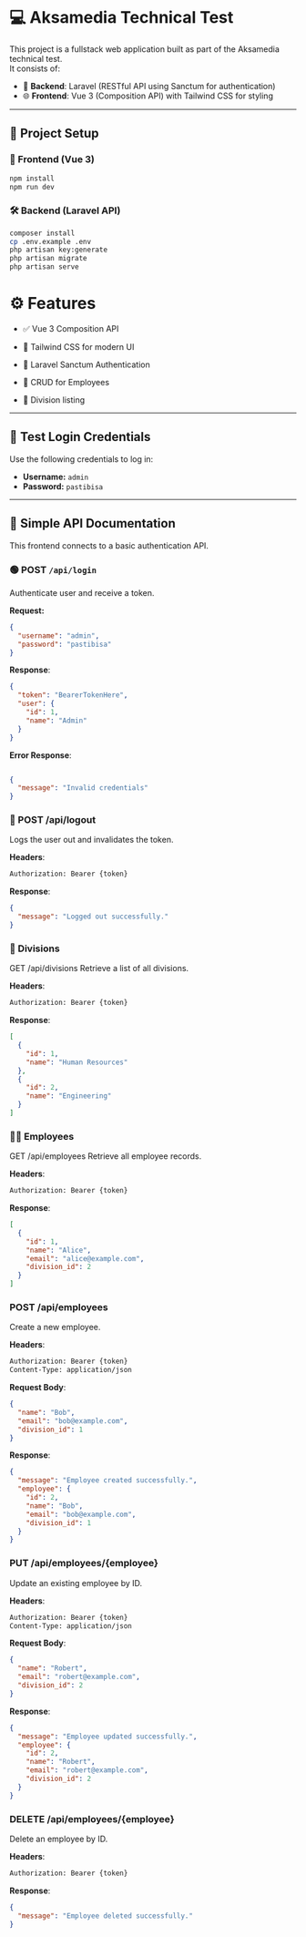 # 💻 Aksamedia Technical Test

This project is a fullstack web application built as part of the Aksamedia technical test.  
It consists of:

- 🔧 **Backend**: Laravel (RESTful API using Sanctum for authentication)  
- 🌐 **Frontend**: Vue 3 (Composition API) with Tailwind CSS for styling  

---

## 🚀 Project Setup

### 🔧 Frontend (Vue 3)

```bash
npm install
npm run dev
```

### 🛠 Backend (Laravel API)

```bash
composer install
cp .env.example .env
php artisan key:generate
php artisan migrate
php artisan serve
```

# ⚙️ Features

- ✅ Vue 3 Composition API

- 🎨 Tailwind CSS for modern UI

- 🔐 Laravel Sanctum Authentication

- 👥 CRUD for Employees

- 🏢 Division listing

---

## 🔐 Test Login Credentials

Use the following credentials to log in:

- **Username:** `admin`  
- **Password:** `pastibisa`

---

## 📡 Simple API Documentation

This frontend connects to a basic authentication API.

### 🟢 POST `/api/login`

Authenticate user and receive a token.

**Request:**

```json
{
  "username": "admin",
  "password": "pastibisa"
}
```

**Response**:

```json
{
  "token": "BearerTokenHere",
  "user": {
    "id": 1,
    "name": "Admin"
  }
}

```
**Error Response**:

```json

{
  "message": "Invalid credentials"
}
```

### 🔴 POST /api/logout
Logs the user out and invalidates the token.

**Headers**:
```bash
Authorization: Bearer {token}
```
**Response**:

```json
{
  "message": "Logged out successfully."
}
```

### 🏢 Divisions
GET /api/divisions
Retrieve a list of all divisions.

**Headers**:
```bash
Authorization: Bearer {token}

```
**Response**:
```json
[
  {
    "id": 1,
    "name": "Human Resources"
  },
  {
    "id": 2,
    "name": "Engineering"
  }
]
```
### 👨‍💼 Employees
GET /api/employees
Retrieve all employee records.

**Headers**:
```bash
Authorization: Bearer {token}
```

**Response**:
```json
[
  {
    "id": 1,
    "name": "Alice",
    "email": "alice@example.com",
    "division_id": 2
  }
]
```

### POST /api/employees
Create a new employee.

**Headers**:
```bash
Authorization: Bearer {token}
Content-Type: application/json
```

**Request Body**:
```json
{
  "name": "Bob",
  "email": "bob@example.com",
  "division_id": 1
}
```

**Response**:

```json
{
  "message": "Employee created successfully.",
  "employee": {
    "id": 2,
    "name": "Bob",
    "email": "bob@example.com",
    "division_id": 1
  }
}
```

### PUT /api/employees/{employee}
Update an existing employee by ID.

**Headers**:
```bash
Authorization: Bearer {token}
Content-Type: application/json
```

**Request Body**:

```json
{
  "name": "Robert",
  "email": "robert@example.com",
  "division_id": 2
}
```

**Response**:
```json
{
  "message": "Employee updated successfully.",
  "employee": {
    "id": 2,
    "name": "Robert",
    "email": "robert@example.com",
    "division_id": 2
  }
}
```

### DELETE /api/employees/{employee}
Delete an employee by ID.

**Headers**:
```bash
Authorization: Bearer {token}
```

**Response**:

```json
{
  "message": "Employee deleted successfully."
}
```
